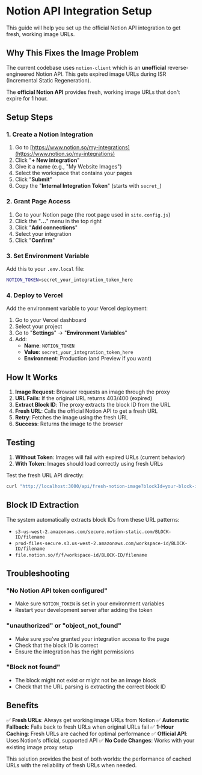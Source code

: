 # Notion API Integration Setup

This guide will help you set up the official Notion API integration to get fresh, working image URLs.

## Why This Fixes the Image Problem

The current codebase uses `notion-client` which is an **unofficial** reverse-engineered Notion API. This gets expired image URLs during ISR (Incremental Static Regeneration). 

The **official Notion API** provides fresh, working image URLs that don't expire for 1 hour.

## Setup Steps

### 1. Create a Notion Integration

1. Go to [https://www.notion.so/my-integrations](https://www.notion.so/my-integrations)
2. Click "**+ New integration**"
3. Give it a name (e.g., "My Website Images")
4. Select the workspace that contains your pages
5. Click "**Submit**"
6. Copy the "**Internal Integration Token**" (starts with `secret_`)

### 2. Grant Page Access

1. Go to your Notion page (the root page used in `site.config.js`)
2. Click the "**...**" menu in the top right
3. Click "**Add connections**"
4. Select your integration
5. Click "**Confirm**"

### 3. Set Environment Variable

Add this to your `.env.local` file:

```bash
NOTION_TOKEN=secret_your_integration_token_here
```

### 4. Deploy to Vercel

Add the environment variable to your Vercel deployment:

1. Go to your Vercel dashboard
2. Select your project
3. Go to "**Settings**" → "**Environment Variables**"
4. Add:
   - **Name**: `NOTION_TOKEN`
   - **Value**: `secret_your_integration_token_here`
   - **Environment**: Production (and Preview if you want)

## How It Works

1. **Image Request**: Browser requests an image through the proxy
2. **URL Fails**: If the original URL returns 403/400 (expired)
3. **Extract Block ID**: The proxy extracts the block ID from the URL
4. **Fresh URL**: Calls the official Notion API to get a fresh URL
5. **Retry**: Fetches the image using the fresh URL
6. **Success**: Returns the image to the browser

## Testing

1. **Without Token**: Images will fail with expired URLs (current behavior)
2. **With Token**: Images should load correctly using fresh URLs

Test the fresh URL API directly:
```bash
curl "http://localhost:3000/api/fresh-notion-image?blockId=your-block-id"
```

## Block ID Extraction

The system automatically extracts block IDs from these URL patterns:

- `s3-us-west-2.amazonaws.com/secure.notion-static.com/BLOCK-ID/filename`
- `prod-files-secure.s3.us-west-2.amazonaws.com/workspace-id/BLOCK-ID/filename`
- `file.notion.so/f/f/workspace-id/BLOCK-ID/filename`

## Troubleshooting

### "No Notion API token configured"
- Make sure `NOTION_TOKEN` is set in your environment variables
- Restart your development server after adding the token

### "unauthorized" or "object_not_found"
- Make sure you've granted your integration access to the page
- Check that the block ID is correct
- Ensure the integration has the right permissions

### "Block not found"
- The block might not exist or might not be an image block
- Check that the URL parsing is extracting the correct block ID

## Benefits

✅ **Fresh URLs**: Always get working image URLs from Notion
✅ **Automatic Fallback**: Falls back to fresh URLs when original URLs fail
✅ **1-Hour Caching**: Fresh URLs are cached for optimal performance
✅ **Official API**: Uses Notion's official, supported API
✅ **No Code Changes**: Works with your existing image proxy setup

This solution provides the best of both worlds: the performance of cached URLs with the reliability of fresh URLs when needed.